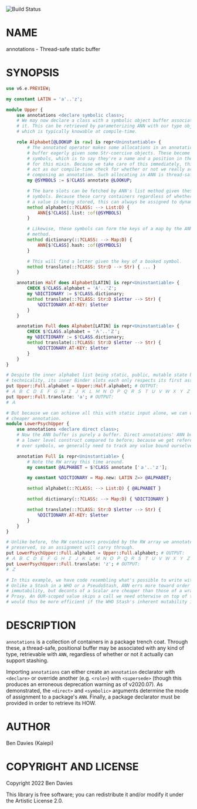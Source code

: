 ![Build Status](https://github.com/Kaiepi/ra-annotations/actions/workflows/test.yml/badge.svg)

NAME
====

annotations - Thread-safe static buffer

SYNOPSIS
========

```raku
use v6.e.PREVIEW;

my constant LATIN = 'a'..'z';

module Upper {
    use annotations <declare symbolic class>;
    # We may now declare a class with a symbolic object buffer associated with
    # it. This can be retrieved by parameterizing ANN with our type object,
    # which is typically knowable at compile-time.

    role Alphabet[@LOOKUP is raw] is repr<Uninstantiable> {
        # The annotated operator makes some allocations in an annotation's ANN
        # buffer eagerly given some Str-coercive objects. These become IntStr:D
        # symbols, which is to say they're a name and a position in the buffer
        # for this mixin. Because we take care of this immediately, this can
        # act as our compile-time check for whether or not we really are
        # composing an annotation. Such allocating in ANN is thread-safe.
        my @SYMBOLS := $?CLASS annotate @LOOKUP;

        # The bare slots can be fetched by ANN's list method given these
        # symbols. Because these carry containers regardless of whether or not
        # a value is being stored, this can always be assigned to dynamically.
        method alphabet(::?CLASS: --> List:D) {
            ANN[$?CLASS].list: :of(@SYMBOLS)
        }

        # Likewise, these symbols can form the keys of a map by the ANN's hash
        # method.
        method dictionary(::?CLASS: --> Map:D) {
            ANN[$?CLASS].hash: :of(@SYMBOLS)
        }

        # This will find a letter given the key of a booked symbol.
        method translate(::?CLASS: Str:D --> Str) { ... }
    }

    annotation Half does Alphabet[LATIN] is repr<Uninstantiable> {
        CHECK $?CLASS.alphabet = 'A'..'Z';
        my %DICTIONARY := $?CLASS.dictionary;
        method translate(::?CLASS: Str:D $letter --> Str) {
            %DICTIONARY.AT-KEY: $letter
        }
    }

    annotation Full does Alphabet[LATIN] is repr<Uninstantiable> {
        CHECK $?CLASS.alphabet = 'Ａ'..'Ｚ';
        my %DICTIONARY := $?CLASS.dictionary;
        method translate(::?CLASS: Str:D $letter --> Str) {
            %DICTIONARY.AT-KEY: $letter
        }
    }
}

# Despite the inner alphabet list being static, public, mutable state by
# technicality, its inner Binder slots each only respects its first assignment.
put Upper::Full.alphabet = Upper::Half.alphabet; # OUTPUT:
# Ａ Ｂ Ｃ Ｄ Ｅ Ｆ Ｇ Ｈ Ｉ Ｊ Ｋ Ｌ Ｍ Ｎ Ｏ Ｐ Ｑ Ｒ Ｓ Ｔ Ｕ Ｖ Ｗ Ｘ Ｙ Ｚ
put Upper::Full.translate: 'a'; # OUTPUT:
# Ａ

# But because we can achieve all this with static input alone, we can write a
# cheaper annotation.
module LowerPsychUpper {
    use annotations <declare direct class>;
    # Now the ANN buffer is purely a buffer. Direct annotations' ANN buffer is
    # a lower level construct compared to before; because we get references
    # over symbols, we generally need to track any value bound ourselves.

    annotation Full is repr<Uninstantiable> {
        # Note the RW array this time around.
        my constant @ALPHABET = $?CLASS annotate ['ａ'..'ｚ'];

        my constant %DICTIONARY = Map.new: LATIN Z=> @ALPHABET;

        method alphabet(::?CLASS: --> List:D) { @ALPHABET }

        method dictionary(::?CLASS: --> Map:D) { %DICTIONARY }

        method translate(::?CLASS: Str:D $letter --> Str) {
            %DICTIONARY.AT-KEY: $letter
        }
    }
}

# Unlike before, the RW containers provided by the RW array we annotated are
# preserved, so an assignment will carry through.
put LowerPsychUpper::Full.alphabet = Upper::Full.alphabet; # OUTPUT:
# Ａ Ｂ Ｃ Ｄ Ｅ Ｆ Ｇ Ｈ Ｉ Ｊ Ｋ Ｌ Ｍ Ｎ Ｏ Ｐ Ｑ Ｒ Ｓ Ｔ Ｕ Ｖ Ｗ Ｘ Ｙ Ｚ
put LowerPsychUpper::Full.translate: 'z'; # OUTPUT:
# Ｚ

# In this example, we have code resembling what's possible to write with OUR.
# Unlike a Stash in a WHO or a PseudoStash, ANN errs more toward order and
# immutability, but deconts of a Scalar are cheaper than those of a wrapper
# Proxy. An OUR-scoped value skips a call we need otherwise on top of this, and
# would thus be more efficient if the WHO Stash's inherent mutability is OK.
```

DESCRIPTION
===========

`annotations` is a collection of containers in a package trench coat. Through these, a thread-safe, positional buffer may be associated with any kind of type, retrievable with `ANN`, regardless of whether or not it actually can support stashing.

Importing `annotations` can either create an `annotation` declarator with `<declare>` or override another (e.g. `<role>`) with `<supersede>` (though this produces an erroneous deprecation warning as of v2020.07). As demonstrated, the `<direct>` and `<symbolic>` arguments determine the mode of assignment to a package's `ANN`. Finally, a package declarator must be provided in order to retrieve its HOW.

AUTHOR
======

Ben Davies (Kaiepi)

COPYRIGHT AND LICENSE
=====================

Copyright 2022 Ben Davies

This library is free software; you can redistribute it and/or modify it under the Artistic License 2.0.


